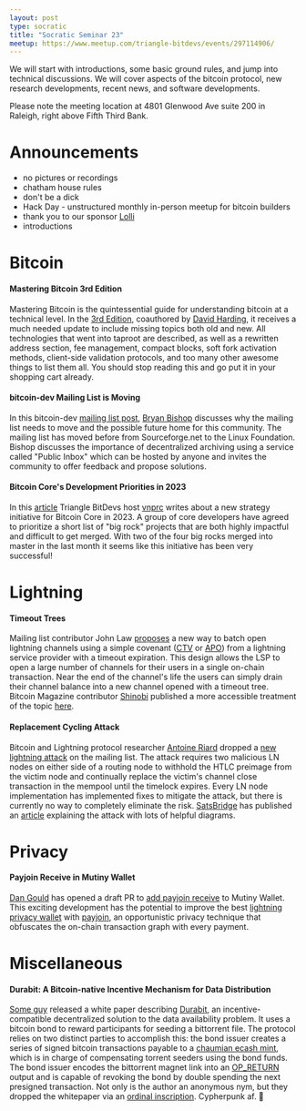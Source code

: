 ```yaml
---
layout: post
type: socratic
title: "Socratic Seminar 23"
meetup: https://www.meetup.com/triangle-bitdevs/events/297114906/
---
```


We will start with introductions, some basic ground rules, and jump into technical discussions. We will cover aspects of the bitcoin protocol, new research developments, recent news, and software developments.

Please note the meeting location at 4801 Glenwood Ave suite 200 in Raleigh, right above Fifth Third Bank.

# Announcements

- no pictures or recordings
- chatham house rules
- don't be a dick
- Hack Day - unstructured monthly in-person meetup for bitcoin builders
- thank you to our sponsor [Lolli](https://www.lolli.com/)
- introductions

# Bitcoin

#### Mastering Bitcoin 3rd Edition

Mastering Bitcoin is the quintessential guide for understanding bitcoin at a technical level. In the [3rd Edition](https://dtrt.org/posts/mb3e-announcement/), coauthored by [David Harding](https://njump.me/npub1syluunzwwmc70d85d9alzqc2jrc6pdur7xrax2vqpfxas6tljavsa46ksu), it receives a much needed update to include missing topics both old and new. All technologies that went into taproot are described, as well as a rewritten address section, fee management, compact blocks, soft fork activation methods, client-side validation protocols, and too many other awesome things to list them all. You should stop reading this and go put it in your shopping cart already.

#### bitcoin-dev Mailing List is Moving

In this bitcoin-dev [mailing list post](https://lists.linuxfoundation.org/pipermail/bitcoin-dev/2023-November/022134.html), [Bryan Bishop](https://twitter.com/kanzure) discusses why the mailing list needs to move and the possible future home for this community. The mailing list has moved before from Sourceforge.net to the Linux Foundation. Bishop discusses the importance of decentralized archiving using a service called "Public Inbox" which can be hosted by anyone and invites the community to offer feedback and propose solutions.

#### Bitcoin Core's Development Priorities in 2023

In this [article](https://yakihonne.com/article/naddr1qq24zd24x9xhqkpnt98rxdr4ge8ns533xcer2q3q6vzjeglr653mrmyqvu0trwaq29az753wr9th3hyrm5p63kz2zu8qxpqqqp65wzxcszp) Triangle BitDevs host [vnprc](https://njump.me/npub16vzjeglr653mrmyqvu0trwaq29az753wr9th3hyrm5p63kz2zu8qzumhgd) writes about a new strategy initiative for Bitcoin Core in 2023. A group of core developers have agreed to prioritize a short list of "big rock" projects that are both highly impactful and difficult to get merged. With two of the four big rocks merged into master in the last month it seems like this initiative has been very successful!

# Lightning

#### Timeout Trees

Mailing list contributor John Law [proposes](https://lists.linuxfoundation.org/pipermail/lightning-dev/2023-September/004092.html) a new way to batch open lightning channels using a simple covenant ([CTV](https://bitcoinops.org/en/topics/op_checktemplateverify/) or [APO](https://bitcoinops.org/en/topics/sighash_anyprevout/)) from a lightning service provider with a timeout expiration. This design allows the LSP to open a large number of channels for their users in a single on-chain transaction. Near the end of the channel's life the users can simply drain their channel balance into a new channel opened with a timeout tree. Bitcoin Magazine contributor [Shinobi](https://bitcoinmagazine.com/authors/shinobi) published a more accessible treatment of the topic [here](https://bitcoinmagazine.com/technical/timeout-trees-a-solution-to-scaling-lightning-network-lsps).

#### Replacement Cycling Attack

Bitcoin and Lightning protocol researcher [Antoine Riard](https://github.com/ariard) dropped a [new lightning attack](https://lists.linuxfoundation.org/pipermail/bitcoin-dev/2023-October/021999.html) on the mailing list. The attack requires two malicious LN nodes on either side of a routing node to withhold the HTLC preimage from the victim node and continually replace the victim's channel close transaction in the mempool until the timelock expires. Every LN node implementation has implemented fixes to mitigate the attack, but there is currently no way to completely eliminate the risk. [SatsBridge](https://twitter.com/satsbridge) has published an [article](https://medium.com/@satsbridge/lightning-replacement-cycling-attack-explained-45636e41bc6f) explaining the attack with lots of helpful diagrams.

# Privacy

#### Payjoin Receive in Mutiny Wallet

[Dan Gould](https://bitgould.com/) has opened a draft PR to [add payjoin receive](https://github.com/MutinyWallet/mutiny-node/pull/820) to Mutiny Wallet. This exciting development has the potential to improve the best [lightning privacy wallet](https://www.mutinywallet.com/) with [payjoin](https://bitcoinops.org/en/topics/payjoin/), an opportunistic privacy technique that obfuscates the on-chain transaction graph with every payment.

# Miscellaneous

#### Durabit: A Bitcoin-native Incentive Mechanism for Data Distribution

[Some guy](mailto:someguy@durabit.org) released a white paper describing [Durabit](https://github.com/4de67a207019fd4d855ef0a188b4519c/Durabit/blob/main/Durabit%20-%20A%20Bitcoin-native%20Incentive%20Mechanism%20for%20Data%20Distribution.pdf), an incentive-compatible decentralized solution to the data availability problem. It uses a bitcoin bond to reward participants for seeding a bittorrent file. The protocol relies on two distinct parties to accomplish this: the bond issuer creates a series of signed bitcoin transactions payable to a [chaumian ecash mint](https://thebitcoinmanual.com/articles/chaumian-ecash-bitcoin/), which is in charge of compensating torrent seeders using the bond funds. The bond issuer encodes the bittorrent magnet link into an [OP_RETURN](https://opcodeexplained.com/opcodes/OP_RETURN.html) output and is capable of revoking the bond by double spending the next presigned transaction. Not only is the author an anonymous nym, but they dropped the whitepaper via an [ordinal inscription](https://ordinals.com/content/1e64e8a28ffec452661fa9a864454931806d35fec302ba2dcd42a900b6ca46c9i0). Cypherpunk af. 🤘
